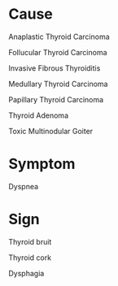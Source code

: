 # Cause

Anaplastic Thyroid Carcinoma

Follucular Thyroid Carcinoma

Invasive Fibrous Thyroiditis

Medullary Thyroid Carcinoma

Papillary Thyroid Carcinoma

Thyroid Adenoma

Toxic Multinodular Goiter

# Symptom

Dyspnea

# Sign

Thyroid bruit

Thyroid cork

Dysphagia
